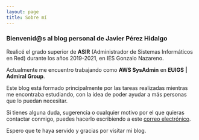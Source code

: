 ```yaml
---
layout: page
title: Sobre mí
---
```


### Bienvenid@s al blog personal de Javier Pérez Hidalgo

Realicé el grado superior de **ASIR** (Administrador de Sistemas Informáticos en Red) durante los años 2019-2021, en IES Gonzalo Nazareno.

Actualmente me encuentro trabajando como **AWS SysAdmin** en **EUIGS** **\|** **Admiral Group**.

Este blog está formado principalmente por las tareas realizadas mientras me encontraba estudiando, con la idea de poder ayudar a más personas que lo puedan necesitar.

Si tienes alguna duda, sugerencia o cualquier motivo por el que quieras contactar conmigo, puedes hacerlo escribiendo a este [correo electrónico](mailto:javierperezhidalgo01@gmail.com).

Espero que te haya servido y gracias por visitar mi blog.
